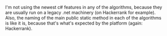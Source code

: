 ﻿I'm not using the newest c# features in any of the algorithms, because they are usually run on a legacy .net machinery (on Hackerrank for example).
Also, the naming of the main public static method in each of the algorithms is like it is, because that's what's expected by the platform (again: Hackerrank).

